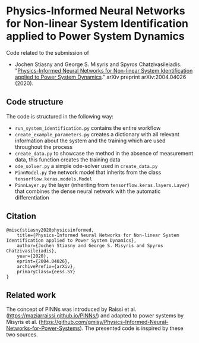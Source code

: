 # Physics-Informed Neural Networks for Non-linear System Identification applied to Power System Dynamics

Code related to the submission of
- Jochen Stiasny and George S. Misyris and Spyros Chatzivasileiadis. "[Physics-Informed Neural Networks for Non-linear System Identification applied to Power System Dynamics](https://arxiv.org/abs/2004.04026)." arXiv preprint arXiv:2004.04026 (2020).


##  Code structure
The code is structured in the following way:
- `run_system_identification.py` contains the entire workflow
- `create_example_parameters.py` creates a dictionary with all relevant information about the system and the training which are used throughout the process
- `create_data.py` to showcase the method in the absence of measurement data, this function creates the training data
- `ode_solver.py` a simple ode-solver used in `create_data.py`
- `PinnModel.py` the network model that inherits from the class `tensorflow.keras.models.Model`
- `PinnLayer.py` the layer (inheriting from `tensorflow.keras.layers.Layer`) that combines the dense neural network with the automatic differentiation

## Citation

    @misc{stiasny2020physicsinformed,
        title={Physics-Informed Neural Networks for Non-linear System Identification applied to Power System Dynamics},
        author={Jochen Stiasny and George S. Misyris and Spyros Chatzivasileiadis},
        year={2020},
        eprint={2004.04026},
        archivePrefix={arXiv},
        primaryClass={eess.SY}
    }
 
 ## Related work
 
 The concept of PINNs was introduced by Raissi et al. (https://maziarraissi.github.io/PINNs/) and adapted to power systems by Misyris et al. (https://github.com/gmisy/Physics-Informed-Neural-Networks-for-Power-Systems). The presented code is inspired by these two sources. 
